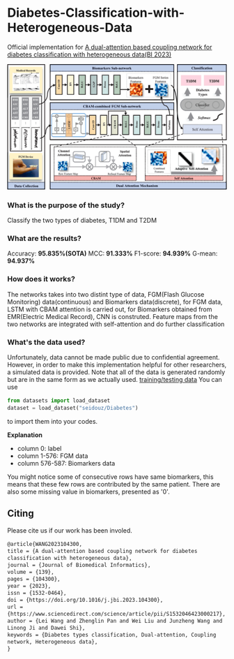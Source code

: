 # Diabetes-Classification-with-Heterogeneous-Data

Official implementation for [A dual-attention based coupling network for diabetes classification with heterogeneous data(BI 2023)](https://www.sciencedirect.com/science/article/pii/S1532046423000217?casa_token=ihSFgzMaz7UAAAAA:bN4cmQRF6GsbM-MKWi7drP7omjG-m7AktF70BPvvF8HEfOceIW6Dm6DL0gTtPhkvbvavT7ifbUI)

<p align="center">
  <img src="https://github.com/bitDalei/Diabetes-Classification-with-Heterogeneous-Data/blob/main/others/graphical%20structure.png" width="1000" alt="network structure">
</p>

### What is the purpose of the study?
Classify the two types of diabetes, T1DM and T2DM

### What are the results?
Accuracy: **95.835%(SOTA)**
MCC: **91.333%**
F1-score: **94.939%**
G-mean: **94.937%**

### How does it works?
The networks takes into two distint type of data, FGM(Flash Glucose Monitoring) data(continuous) and Biomarkers data(discrete), for FGM data, LSTM with CBAM attention is carried out, for Biomarkers obtained from EMR(Electric Medical Record), CNN is construted. Feature maps from the two networks are integrated with self-attention and do further classification

### What's the data used?
Unfortunately, data cannot be made public due to confidential agreement. However, in order to make this implementation helpful for other researchers, a simulated data is provided. Note that all of the data is generated randomly but are in the same form as we actually used.
[training/testing data](https://huggingface.co/datasets/seidouz/Diabetes)
You can use 
```python
from datasets import load_dataset
dataset = load_dataset("seidouz/Diabetes")
```
to import them into your codes.

**Explanation**
- column 0: label
- column 1-576: FGM data
- column 576-587: Biomarkers data
  
  
You might notice some of consecutive rows have same biomarkers, this means that these few rows are contributed by the same patient. There are also some missing value in biomarkers, presented as '0'.

## Citing
Please cite us if our work has been involed.
```
@article{WANG2023104300,
title = {A dual-attention based coupling network for diabetes classification with heterogeneous data},
journal = {Journal of Biomedical Informatics},
volume = {139},
pages = {104300},
year = {2023},
issn = {1532-0464},
doi = {https://doi.org/10.1016/j.jbi.2023.104300},
url = {https://www.sciencedirect.com/science/article/pii/S1532046423000217},
author = {Lei Wang and Zhenglin Pan and Wei Liu and Junzheng Wang and Linong Ji and Dawei Shi},
keywords = {Diabetes types classification, Dual-attention, Coupling network, Heterogeneous data},
}
```
